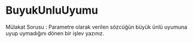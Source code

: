 # BuyukUnluUyumu
Mülakat Sorusu : Parametre olarak verilen sözcüğün büyük ünlü uyumuna uyup uymadığını dönen bir işlev yazınız.

